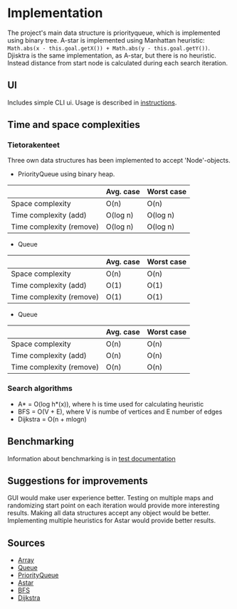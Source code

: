 # Implementation

The project's main data structure is priorityqueue, which is implemented using binary tree. 
A-star is implemented using Manhattan heuristic: ```Math.abs(x - this.goal.getX()) + Math.abs(y - this.goal.getY())```. 
Djisktra is the same implementation, as A-star, but there is no heuristic. Instead distance from start node is calculated
during each search iteration. 

## UI
Includes simple CLI ui. Usage is described in [instructions](https://github.com/jonitaajamo/speedrunner/blob/master/documentation/instructions.md).


## Time and space complexities


### Tietorakenteet
Three own data structures has been implemented to accept 'Node'-objects. 

* PriorityQueue using binary heap.

|                         |  Avg. case             | Worst case   |
| ----------------------- | ---------------------  | ------------ |
| Space complexity       | O(n)                   | O(n)         |
| Time complexity (add)   | O(log n)               | O(log n)     |
| Time complexity (remove)| O(log n)               | O(log n)     |

* Queue

|                         |  Avg. case             | Worst case   |
| ----------------------- | ---------------------  | ------------ |
| Space complexity        | O(n)                   | O(n)         |
| Time complexity (add)   | O(1)                   | O(1)         |
| Time complexity (remove)| O(1)                   | O(1)         |

* Queue

|                         |  Avg. case             | Worst case   |
| ----------------------- | ---------------------  | ------------ |
| Space complexity        | O(n)                   | O(n)         |
| Time complexity (add)   | O(n)                   | O(n)         |
| Time complexity (remove)| O(n)                   | O(n)         |

### Search algorithms

* A* = O(log h*(x)), where h is time used for calculating heuristic
* BFS = O(V + E), where V is numbe of vertices and E number of edges
* Dijkstra = O(n + mlogn)

## Benchmarking

Information about benchmarking is in [test documentation](https://github.com/jonitaajamo/speedrunner/blob/master/documentation/testdocumentation.md)

## Suggestions for improvements

GUI would make user experience better. Testing on multiple maps and randomizing start point on each iteration would provide more interesting results. Making all data structures accept any object would be better. Implementing multiple heuristics for Astar would provide better results. 

## Sources

* [Array](https://en.wikipedia.org/wiki/Array_data_structure)
* [Queue](https://en.wikipedia.org/wiki/Queue_(abstract_data_type))
* [PriorityQueue](https://en.wikipedia.org/wiki/Priority_queue)
* [Astar](https://en.wikipedia.org/wiki/A*_search_algorithm)
* [BFS](https://en.wikipedia.org/wiki/Breadth-first_search)
* [Dijkstra](https://en.wikipedia.org/wiki/Dijkstra%27s_algorithm)


